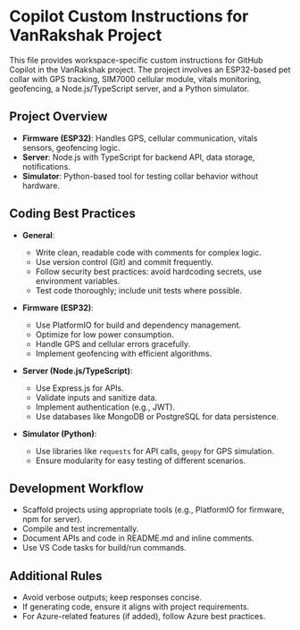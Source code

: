 # Copilot Custom Instructions for VanRakshak Project

This file provides workspace-specific custom instructions for GitHub Copilot in the VanRakshak project. The project involves an ESP32-based pet collar with GPS tracking, SIM7000 cellular module, vitals monitoring, geofencing, a Node.js/TypeScript server, and a Python simulator.

## Project Overview
- **Firmware (ESP32)**: Handles GPS, cellular communication, vitals sensors, geofencing logic.
- **Server**: Node.js with TypeScript for backend API, data storage, notifications.
- **Simulator**: Python-based tool for testing collar behavior without hardware.

## Coding Best Practices
- **General**:
	- Write clean, readable code with comments for complex logic.
	- Use version control (Git) and commit frequently.
	- Follow security best practices: avoid hardcoding secrets, use environment variables.
	- Test code thoroughly; include unit tests where possible.

- **Firmware (ESP32)**:
	- Use PlatformIO for build and dependency management.
	- Optimize for low power consumption.
	- Handle GPS and cellular errors gracefully.
	- Implement geofencing with efficient algorithms.

- **Server (Node.js/TypeScript)**:
	- Use Express.js for APIs.
	- Validate inputs and sanitize data.
	- Implement authentication (e.g., JWT).
	- Use databases like MongoDB or PostgreSQL for data persistence.

- **Simulator (Python)**:
	- Use libraries like `requests` for API calls, `geopy` for GPS simulation.
	- Ensure modularity for easy testing of different scenarios.

## Development Workflow
- Scaffold projects using appropriate tools (e.g., PlatformIO for firmware, npm for server).
- Compile and test incrementally.
- Document APIs and code in README.md and inline comments.
- Use VS Code tasks for build/run commands.

## Additional Rules
- Avoid verbose outputs; keep responses concise.
- If generating code, ensure it aligns with project requirements.
- For Azure-related features (if added), follow Azure best practices.
